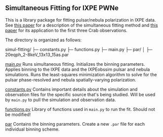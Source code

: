 ## Simultaneous Fitting for IXPE PWNe

This is a library package for fitting pulsar/nebula polarization in IXPE data. See [this paper](https://ui.adsabs.harvard.edu/abs/2023ApJ...953...28W/abstract) for a description of the simultaneous fitting method and [this paper](https://ui.adsabs.harvard.edu/abs/2024ApJ...973..172W/abstract) for its application to the first three Crab observations.

The directory is organized as follows:

simul-fitting/
├─ constants.py
├─ functions.py
├─ main.py
├─ par/
│  ├─ 20eqph\_2-8keV\_13x13\_15as.par

<ins>main.py</ins>
Runs simultaneous fitting. Initializes the binning parameters. Applies binning to the IXPE data and the IXPEobssim pulsar and nebula simulations. Runs the least-squares minimization algorithm to solve for the pulsar phase-resolved and nebula spatially-varying polarization.

<ins>constants.py</ins>
Contains important details about the simulation and observation files for the specific source that's being studied. Will be used by `main.py` to pull the simulation and observation data.

<ins>functions.py</ins>
Library of functions used in `main.py` to run the fit. Should not be modified!

<ins>par</ins>
Contains the binning parameters. Create a new `.par` file for each individual binning scheme.
